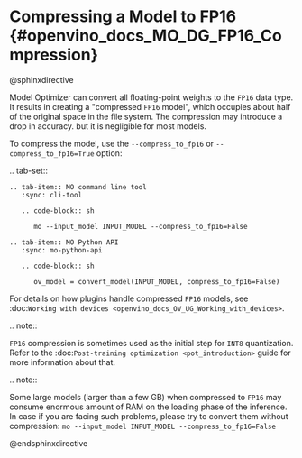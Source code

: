 # Compressing a Model to FP16 {#openvino_docs_MO_DG_FP16_Compression}

@sphinxdirective

Model Optimizer can convert all floating-point weights to the ``FP16`` data type. 
It results in creating a "compressed ``FP16`` model", which occupies about half of 
the original space in the file system. The compression may introduce a drop in accuracy.
but it is negligible for most models.

To compress the model, use the `--compress_to_fp16` or `--compress_to_fp16=True` option:

.. tab-set::

    .. tab-item:: MO command line tool
       :sync: cli-tool

       .. code-block:: sh

          mo --input_model INPUT_MODEL --compress_to_fp16=False

    .. tab-item:: MO Python API
       :sync: mo-python-api

       .. code-block:: sh

          ov_model = convert_model(INPUT_MODEL, compress_to_fp16=False)


For details on how plugins handle compressed ``FP16`` models, see 
:doc:`Working with devices <openvino_docs_OV_UG_Working_with_devices>`.

.. note::

   ``FP16`` compression is sometimes used as the initial step for ``INT8`` quantization. 
   Refer to the :doc:`Post-training optimization <pot_introduction>` guide for more 
   information about that.


.. note::

   Some large models (larger than a few GB) when compressed to ``FP16`` may consume enormous amount of RAM on the loading
   phase of the inference. In case if you are facing such problems, please try to convert them without compression: 
   `mo --input_model INPUT_MODEL --compress_to_fp16=False`


@endsphinxdirective

